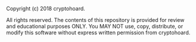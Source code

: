 Copyright (c) 2018 cryptohoard.

All rights reserved. The contents of this repository is provided for review and educational purposes ONLY. You MAY NOT use, copy, distribute, or modify this software without express written permission from cryptohoard.
